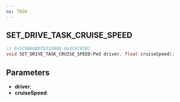 ```yaml
---
ns: TASK
---
```

## SET_DRIVE_TASK_CRUISE_SPEED

```c
// 0x5C9B84BD7D31D908 0x3CEC07B1
void SET_DRIVE_TASK_CRUISE_SPEED(Ped driver, float cruiseSpeed);
```

## Parameters
* **driver**:
* **cruiseSpeed**:
